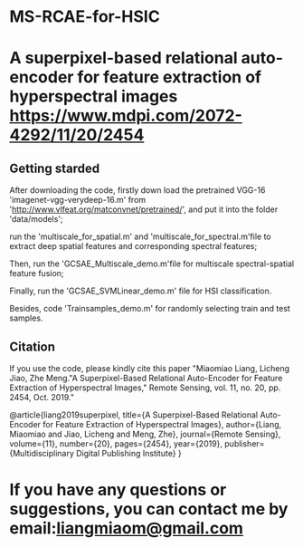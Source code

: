 # MS-RCAE-for-HSIC
A superpixel-based relational auto-encoder for feature extraction of hyperspectral images
https://www.mdpi.com/2072-4292/11/20/2454
=============================================================================================
## Getting starded

After downloading the code, firstly down load the pretrained VGG-16 'imagenet-vgg-verydeep-16.m' from 'http://www.vlfeat.org/matconvnet/pretrained/', and put it into the folder 'data/models';

run the 'multiscale_for_spatial.m' and 'multiscale_for_spectral.m'file to extract deep spatial features and corresponding spectral features;  

Then, run the 'GCSAE_Multiscale_demo.m'file for multiscale spectral-spatial feature fusion;

Finally, run the 'GCSAE_SVMLinear_demo.m' file for HSI classification.

Besides, code 'Trainsamples_demo.m' for randomly selecting train and test samples.

## Citation

If you use the code, please kindly cite this paper "Miaomiao Liang, Licheng Jiao, Zhe Meng."A Superpixel-Based Relational Auto-Encoder for Feature Extraction of Hyperspectral Images," Remote Sensing, vol. 11, no. 20, pp. 2454, Oct. 2019."

@article{liang2019superpixel,
  title={A Superpixel-Based Relational Auto-Encoder for Feature Extraction of Hyperspectral Images},
  author={Liang, Miaomiao and Jiao, Licheng and Meng, Zhe},
  journal={Remote Sensing},
  volume={11},
  number={20},
  pages={2454},
  year={2019},
  publisher={Multidisciplinary Digital Publishing Institute}
}

If you have any questions or suggestions, you can contact me by email:liangmiaom@gmail.com
=============================================================================================

